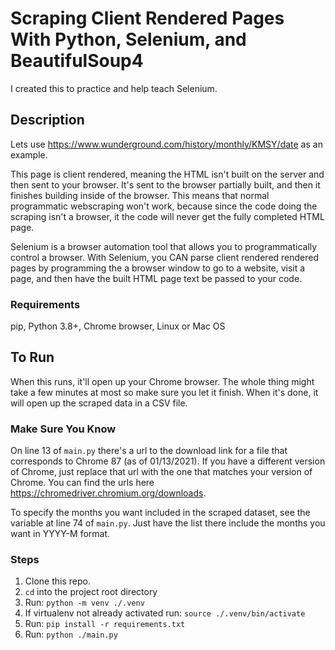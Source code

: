 # Scraping Client Rendered Pages With Python, Selenium, and BeautifulSoup4

I created this to practice and help teach Selenium.

## Description

Lets use https://www.wunderground.com/history/monthly/KMSY/date as an example.

This page is client rendered, meaning the HTML isn't built on the server and then sent to your browser. It's sent to the browser partially built, and then it finishes building inside of the browser. This means that normal programmatic webscraping won't work, because since the code doing the scraping isn't a browser, it the code will never get the fully completed HTML page.

Selenium is a browser automation tool that allows you to programmatically control a browser. With Selenium, you CAN parse client rendered rendered pages by programming the a browser window to go to a website, visit a page, and then have the built HTML page text be passed to your code.

### Requirements

pip, Python 3.8+, Chrome browser, Linux or Mac OS

## To Run

When this runs, it'll open up your Chrome browser. The whole thing might take a few minutes at most so make sure you let it finish. When it's done, it will open up the scraped data in a CSV file.

### Make Sure You Know

On line 13 of `main.py` there's a url to the download link for a file that corresponds to Chrome 87 (as of 01/13/2021). If you have a different version of Chrome, just replace that url with the one that matches your version of Chrome. You can find the urls here https://chromedriver.chromium.org/downloads.

To specify the months you want included in the scraped dataset, see the variable at line 74 of `main.py`. Just have the list there include the months you want in YYYY-M format.

### Steps

1. Clone this repo.
2. `cd` into the project root directory
3. Run: `python -m venv ./.venv`
4. If virtualenv not already activated run: `source ./.venv/bin/activate`
5. Run: `pip install -r requirements.txt`
6. Run: `python ./main.py`

